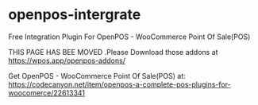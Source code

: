 # openpos-intergrate
Free Integration Plugin For OpenPOS - WooCommerce Point Of Sale(POS)

THIS PAGE HAS BEE MOVED .Please Download those addons at https://wpos.app/openpos-addons/

 Get OpenPOS - WooCommerce Point Of Sale(POS) at: https://codecanyon.net/item/openpos-a-complete-pos-plugins-for-woocomerce/22613341
